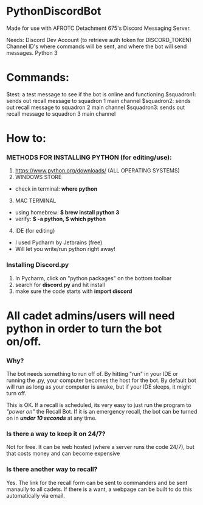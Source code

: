 # PythonDiscordBot
Made for use with AFROTC Detachment 675's Discord Messaging Server.

Needs: Discord Dev Account (to retrieve auth token for DISCORD_TOKEN)
       Channel ID's where commands will be sent, and where the bot will send messages.
       Python 3

# Commands:
$test: a test message to see if the bot is online and functioning
$squadron1: sends out recall message to squadron 1 main channel
$squadron2: sends out recall message to squadron 2 main channel
$squadron3: sends out recall message to squadron 3 main channel

# How to:     
### METHODS FOR INSTALLING PYTHON (for editing/use):
1. https://www.python.org/downloads/ (ALL OPERATING SYSTEMS)
2. WINDOWS STORE
  - check in terminal: **where python**
3. MAC TERMINAL
  - using homebrew: **$ brew install python 3**
  - verify: **$ -a python, $ which python**
4. IDE (for editing)
  - I used Pycharm by Jetbrains (free) 
  - Will let you write/run python right away!
  
 ### Installing Discord.py
 1. In Pycharm, click on "python packages" on the bottom toolbar
 2. search for **discord.py** and hit install
 3. make sure the code starts with **import discord**


# All cadet admins/users will need python in order to turn the bot on/off.
### Why?
The bot needs something to run off of. By hitting "run" in your IDE or running the .py, your computer becomes the host for the bot. By default bot will run as long as your computer is awake, but if your IDE sleeps, it might turn off.

This is OK. If a recall is scheduled, its very easy to just run the program to *"power on"* the Recall Bot. If it is an emergency recall, the bot can be turned on in ***under 10 seconds*** at any time.

### Is there a way to keep it on 24/7?
Not for free. It can be web hosted (where a server runs the code 24/7), but that costs money and can become expensive

### Is there another way to recall?
Yes. The link for the recall form can be sent to commanders and be sent manaully to all cadets. If there is a want, a webpage can be built to do this automatically via email.
